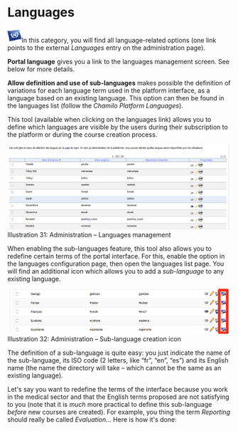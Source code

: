 # Languages

![](../../../../.gitbook/assets/graficos7%20%285%29.png)In this category, you will find all language-related options \(one link points to the external _Languages_ entry on the administration page\).

**Portal language** gives you a link to the languages management screen. See below for more details.

**Allow definition and use of sub-languages** makes possible the definition of variations for each language term used in the platform interface, as a language based on an existing language. This option can then be found in the languages list \(follow the _Chamilo Platform Languages_\).

This tool \(available when clicking on the languages link\) allows you to define which languages are visible by the users during their subscription to the platform or during the course creation process.

![](../../../../.gitbook/assets/langue%20%283%29.png)Illustration 31: Administration – Languages management

When enabling the sub-languages feature, this tool also allows you to redefine certain terms of the portal interface. For this, enable the option in the languages configuration page, then open the languages list page. You will find an additional icon which allows you to add a _sub-language_ to any existing language.

![](../../../../.gitbook/assets/graficos37%20%284%29.png)Illustration 32: Administration – Sub-language creation icon

The definition of a sub-language is quite easy: you just indicate the name of the sub-language, its ISO code \(2 letters, like “fr”, “en”, “es”\) and its English name \(the name the directory will take – which cannot be the same as an existing language\).

Let's say you want to redefine the terms of the interface because you work in the medical sector and that the English terms proposed are not satisfying to you \(note that it is _much_ more practical to define this sub-language _before_ new courses are created\). For example, you thing the term _Reporting_ should really be called _Evaluation_... Here is how it's done:

